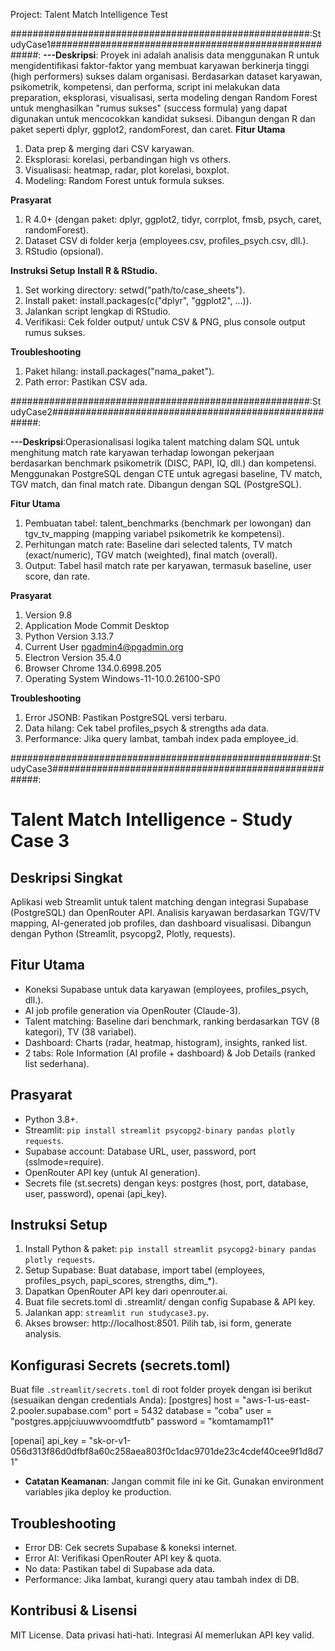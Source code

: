 Project: Talent Match Intelligence Test

######################################################:StudyCase1######################################################:
**---Deskripsi**: Proyek ini adalah analisis data menggunakan R untuk mengidentifikasi faktor-faktor yang membuat karyawan berkinerja tinggi (high performers) sukses dalam organisasi. Berdasarkan dataset karyawan, psikometrik, kompetensi, dan performa, script ini melakukan data preparation, eksplorasi, visualisasi, serta modeling dengan Random Forest untuk menghasilkan "rumus sukses" (success formula) yang dapat digunakan untuk mencocokkan kandidat suksesi. Dibangun dengan R dan paket seperti dplyr, ggplot2, randomForest, dan caret.
**Fitur Utama**
1. Data prep & merging dari CSV karyawan.
2. Eksplorasi: korelasi, perbandingan high vs others.
3. Visualisasi: heatmap, radar, plot korelasi, boxplot.
4. Modeling: Random Forest untuk formula sukses.
   
**Prasyarat**
1. R 4.0+ (dengan paket: dplyr, ggplot2, tidyr, corrplot, fmsb, psych, caret, randomForest).
2. Dataset CSV di folder kerja (employees.csv, profiles_psych.csv, dll.).
3. RStudio (opsional).

**Instruksi Setup**
**Install R & RStudio.**
1. Set working directory: setwd("path/to/case_sheets").
2. Install paket: install.packages(c("dplyr", "ggplot2", ...)).
3. Jalankan script lengkap di RStudio.
4. Verifikasi: Cek folder output/ untuk CSV & PNG, plus console output rumus sukses.
   
**Troubleshooting**
1. Paket hilang: install.packages("nama_paket").
2. Path error: Pastikan CSV ada.



######################################################:StudyCase2######################################################:

**---Deskripsi**:Operasionalisasi logika talent matching dalam SQL untuk menghitung match rate karyawan terhadap lowongan pekerjaan berdasarkan benchmark psikometrik (DISC, PAPI, IQ, dll.) dan kompetensi. Menggunakan PostgreSQL dengan CTE untuk agregasi baseline, TV match, TGV match, dan final match rate. Dibangun dengan SQL (PostgreSQL).

**Fitur Utama**
1. Pembuatan tabel: talent_benchmarks (benchmark per lowongan) dan tgv_tv_mapping (mapping variabel psikometrik ke kompetensi).
2. Perhitungan match rate: Baseline dari selected talents, TV match (exact/numeric), TGV match (weighted), final match (overall).
3. Output: Tabel hasil match rate per karyawan, termasuk baseline, user score, dan rate.
   
**Prasyarat**
1. Version 9.8
2. Application Mode Commit Desktop
3. Python Version 3.13.7
4. Current User pgadmin4@pgadmin.org
5. Electron Version 35.4.0
6. Browser Chrome 134.0.6998.205
7. Operating System Windows-11-10.0.26100-SP0

**Troubleshooting**
1. Error JSONB: Pastikan PostgreSQL versi terbaru.
2. Data hilang: Cek tabel profiles_psych & strengths ada data.
3. Performance: Jika query lambat, tambah index pada employee_id.


######################################################:StudyCase3######################################################:

# Talent Match Intelligence - Study Case 3

## Deskripsi Singkat
Aplikasi web Streamlit untuk talent matching dengan integrasi Supabase (PostgreSQL) dan OpenRouter API. Analisis karyawan berdasarkan TGV/TV mapping, AI-generated job profiles, dan dashboard visualisasi. Dibangun dengan Python (Streamlit, psycopg2, Plotly, requests).

## Fitur Utama
- Koneksi Supabase untuk data karyawan (employees, profiles_psych, dll.).
- AI job profile generation via OpenRouter (Claude-3).
- Talent matching: Baseline dari benchmark, ranking berdasarkan TGV (8 kategori), TV (38 variabel).
- Dashboard: Charts (radar, heatmap, histogram), insights, ranked list.
- 2 tabs: Role Information (AI profile + dashboard) & Job Details (ranked list sederhana).

## Prasyarat
- Python 3.8+.
- Streamlit: `pip install streamlit psycopg2-binary pandas plotly requests`.
- Supabase account: Database URL, user, password, port (sslmode=require).
- OpenRouter API key (untuk AI generation).
- Secrets file (st.secrets) dengan keys: postgres (host, port, database, user, password), openai (api_key).

## Instruksi Setup
1. Install Python & paket: `pip install streamlit psycopg2-binary pandas plotly requests`.
2. Setup Supabase: Buat database, import tabel (employees, profiles_psych, papi_scores, strengths, dim_*).
3. Dapatkan OpenRouter API key dari openrouter.ai.
4. Buat file secrets.toml di .streamlit/ dengan config Supabase & API key.
5. Jalankan app: `streamlit run studycase3.py`.
6. Akses browser: http://localhost:8501. Pilih tab, isi form, generate analysis.

## Konfigurasi Secrets (secrets.toml)
Buat file `.streamlit/secrets.toml` di root folder proyek dengan isi berikut (sesuaikan dengan credentials Anda):
[postgres] host = "aws-1-us-east-2.pooler.supabase.com" port = 5432 database = "coba" user = "postgres.appjciuuwwvoomdtfutb" password = "komtamamp11"

[openai] api_key = "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"

- **Catatan Keamanan**: Jangan commit file ini ke Git. Gunakan environment variables jika deploy ke production.

## Troubleshooting
- Error DB: Cek secrets Supabase & koneksi internet.
- Error AI: Verifikasi OpenRouter API key & quota.
- No data: Pastikan tabel di Supabase ada data.
- Performance: Jika lambat, kurangi query atau tambah index di DB.

## Kontribusi & Lisensi
MIT License. Data privasi hati-hati. Integrasi AI memerlukan API key valid.
